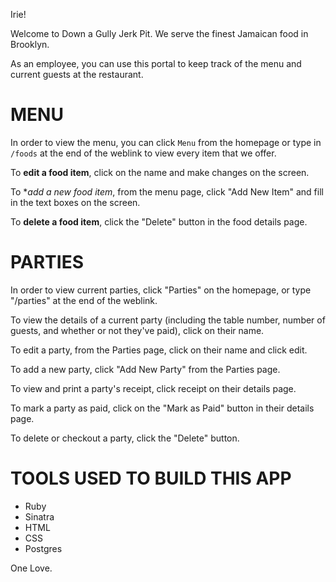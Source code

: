 Irie!

Welcome to Down a Gully Jerk Pit. We serve the finest Jamaican food in Brooklyn.

As an employee, you can use this portal to keep track of the menu and current guests at the restaurant. 

# MENU

In order to view the menu, you can click `Menu` from the homepage or type in `/foods` at the end of the weblink to view every item that we offer.

To **edit a food item**, click on the name and make changes on the screen.

To **add a new food item*, from the menu page, click "Add New Item" and fill in the text boxes on the screen.

To **delete a food item**, click the "Delete" button in the food details page.

# PARTIES

In order to view current parties, click "Parties" on the homepage, or type "/parties" at the end of the weblink.

To view the details of a current party (including the table number, number of guests, and whether or not they've paid), click on their name.

To edit a party, from the Parties page, click on their name and click edit.

To add a new party, click "Add New Party" from the Parties page.

To view and print a party's receipt, click receipt on their details page. 

To mark a party as paid, click on the "Mark as Paid" button in their details page.

To delete or checkout a party, click the "Delete" button. 

# TOOLS USED TO BUILD THIS APP
- Ruby
- Sinatra
- HTML
- CSS
- Postgres

One Love.
